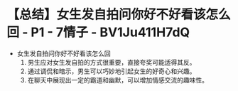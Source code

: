 # 【总结】女生发自拍问你好不好看该怎么回 - P1 - 7情子 - BV1Ju411H7dQ

-   女生发自拍问你好不好看该怎么回
    1.  男生应对女生发自拍的方式很重要，直接夸奖可能适得其反。
    2.  通过调侃和暗示，男生可以巧妙地引起女生的好奇心和兴趣。
    3.  在聊天中展现出一定的霸道和幽默，可以增加情感交流的趣味性。